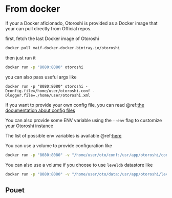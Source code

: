 # From docker

If your a Docker aficionado, Otoroshi is provided as a Docker image that your can pull directly from Official repos.

first, fetch the last Docker image of Otoroshi

```sh
docker pull maif-docker-docker.bintray.io/otoroshi
```

then just run it

```sh
docker run -p "8080:8080" otoroshi
```

you can also pass useful args like 

```
docker run -p "8080:8080" otoroshi -Dconfig.file=/home/user/otoroshi.conf -Dlogger.file=./home/user/otoroshi.xml
```

If you want to provide your own config file, you can read @ref:[the documentation about config files](../firstrun/configfile.md)

You can also provide some ENV variable using the `--env` flag to customize your Otoroshi instance

The list of possible env variables is available @ref:[here](../firstrun/env.md)

You can use a volume to provide configuration like

```sh
docker run -p "8080:8080" -v "/home/user/oto/conf:/usr/app/otoroshi/conf" otoroshi
```

You can also use a volume if you choose to use `leveldb` datastore like 

```sh
docker run -p "8080:8080" -v "/home/user/oto/data:/usr/app/otoroshi/leveldb" otoroshi -Dapp.storage=leveldb
```

## Pouet

